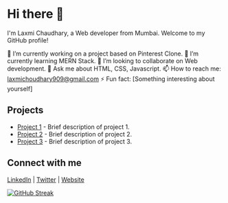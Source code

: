 # Hi there 👋

I'm Laxmi Chaudhary, a Web developer from Mumbai. Welcome to my GitHub profile!

🔭 I’m currently working on a project based on Pinterest Clone.
🌱 I’m currently learning MERN Stack.
👯 I’m looking to collaborate on Web development.
💬 Ask me about HTML, CSS, Javascript.
📫 How to reach me: laxmichoudhary909@gmail.com
⚡ Fun fact: [Something interesting about yourself]

## Projects

- [Project 1](link-to-project-1) - Brief description of project 1.
- [Project 2](link-to-project-2) - Brief description of project 2.
- [Project 3](link-to-project-3) - Brief description of project 3.

## Connect with me

[LinkedIn](https://www.linkedin.com/in/laxmi-c-845099188/) | [Twitter](your-twitter-profile-url) | [Website](your-website-url)

[![GitHub Streak](https://streak-stats.demolab.com/?user=ltc01&theme=dark)](https://git.io/streak-stats)
